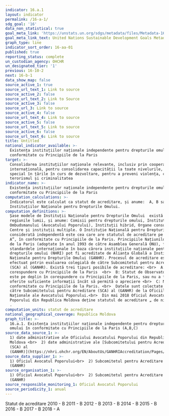 ```yaml
---
indicator: 16.a.1
layout: indicator
permalink: /16-a-1/
sdg_goal: '16'
data_non_statistical: true
goal_meta_link: 'https://unstats.un.org/sdgs/metadata/files/Metadata-16-0A-01.pdf'
goal_meta_link_text: United Nations Sustainable Development Goals Metadata (pdf 1361kB)
graph_type: line
indicator_sort_order: 16-aa-01
published: true
reporting_status: complete
un_custodian_agency: OHCHR
un_designated_tier: '1'
previous: 16-10-2
next: 16-b-1
data_show_map: false
source_active_1: true
source_url_text_1: Link to source
source_active_2: false
source_url_text_2: Link to Source
source_active_3: false
source_url_3: Link to source
source_active_4: false
source_url_text_4: Link to source
source_active_5: false
source_url_text_5: Link to source
source_active_6: false
source_url_text_6: Link to source
title: Untitled
national_indicator_available: >-
  Existența instituțiilor naționale independente pentru drepturile omului în
  conformitate cu Principiile de la Paris
target: >-
  Consolidarea instituțiilor naționale relevante, inclusiv prin cooperarea
  internațională, pentru consolidarea capacității la toate nivelurile, în
  special în țările în curs de dezvoltare, pentru a preveni violența, combate
  terorismul și criminalitatea
indicator_name: >-
  Existența instituțiilor naționale independente pentru drepturile omului în
  conformitate cu Principiile de la Paris
computation_calculations: >-
  Indicatorul este calculat ca statut de acreditare, și anume:  A, B sau C a
  Instituțiilor Naționale pentru Drepturile Omului.
computation_definitions: >-
  Șase modele de Instituții Naționale pentru Drepturile Omului  există astăzi în
  regiunile lumii, și anume: Comisii pentru drepturile omului, Instituțiile
  Ombudsmanului (Avocatului Poporului), Instituții hibrid, Organe consultative,
  Centre și instituții multiple. O Instituție Națională pentru Drepturile Omului
  considerată independentă este cea care are statutul de acreditare pe „nivelul
  A”, în conformitate cu Principiile de la Paris. Principiile Națiunilor Unite
  de la Paris (adoptate în anul 1993 de către Asamblea Generală ONU), furnizează
  standardele internaționale în baza cărora instituțiile naționale pentru
  drepturile omului (NHRI) pot fi acreditate de Alianța Globală a Instituțiilor
  Naționale pentru Drepturile Omului (GANHR). Procesul de acreditare este
  efectuat pntrin evaluarea colegială de către Subcomitetul pentru Acreditare
  (SCA) al (GANHR). Există trei tipuri posibile de acreditare: <br>  A: În
  corespundere cu Principiile de la Paris  <br>  B: Statut de Observator – Nu
  este pe deplin în corespundere cu Principiile de la Paris, sau nu a fost
  oferite suficiente informații încât să permită o apreciere <br>  C: Nu este în
  conformitate cu Principiile de la Paris. <br>  Datele sunt colectate anual de
  către Subcomitetului pentru Acreditare (SCA) al (GANHR) de la Oficiile
  Naționale ale Avocatului Poporului.<br>  Din mai 2018 Oficiul Avocatului
  Poporului din Republica Moldova deține statutul de acreditare „ de nivelul A”
  .
computation_units: statut de acreditare
national_geographical_coverage: Republica Moldova
graph_title: >-
  16.a.1. Existența instituțiilor naționale independente pentru drepturile
  omului în conformitate cu Principiile de la Paris (A,B,C)
source_data_source_1: >-
  1) date administrative ale Oficiului Avocatului Poporului din Republica
  Moldova <br>  2) date administrative ale [Subcomitetului pentru Acreditare
  (SCA) al
  (GANHR)](https://nhri.ohchr.org/EN/AboutUs/GANHRIAccreditation/Pages/default.aspx)
source_data_supplier_1: >-
  1) Oficiul Avocatul Poporului<br>  2) Subcomitetul pentru Acreditare (SCA) al
  (GANHR)
source_organisation_1: >-
  1) Oficiul Avocatul Poporului<br>  2) Subcomitetul pentru Acreditare (SCA) al
  (GANHR)
source_responsible_monitoring_1: Oficiul Avocatul Poporului
source_periodicity_1: anual
---
```

Statut de acreditare
2010 - B
2011 - B
2012 - B
2013 - B
2014 - B
2015 - B
2016 - B
2017 - B
2018 - A